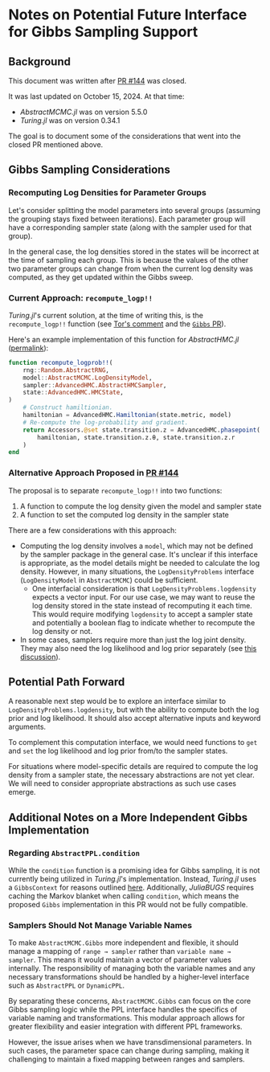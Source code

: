 # Notes on Potential Future Interface for Gibbs Sampling Support

## Background

This document was written after [PR #144](https://github.com/TuringLang/AbstractMCMC.jl/pull/144) was closed.

It was last updated on October 15, 2024. At that time:

- _AbstractMCMC.jl_ was on version 5.5.0  
- _Turing.jl_ was on version 0.34.1

The goal is to document some of the considerations that went into the closed PR mentioned above.

## Gibbs Sampling Considerations

### Recomputing Log Densities for Parameter Groups

Let's consider splitting the model parameters into several groups (assuming the grouping stays fixed between iterations). Each parameter group will have a corresponding sampler state (along with the sampler used for that group).

In the general case, the log densities stored in the states will be incorrect at the time of sampling each group. This is because the values of the other two parameter groups can change from when the current log density was computed, as they get updated within the Gibbs sweep.

### Current Approach: `recompute_logp!!`

_Turing.jl_'s current solution, at the time of writing this, is the `recompute_logp!!` function (see [Tor's comment](https://github.com/TuringLang/AbstractMCMC.jl/issues/85#issuecomment-2061300622) and the [`Gibbs` PR](https://github.com/TuringLang/Turing.jl/pull/2099)).

Here's an example implementation of this function for _AbstractHMC.jl_ ([permalink](https://github.com/TuringLang/Turing.jl/blob/24e68701b01695bffe69eda9e948e910c1ae2996/src/mcmc/abstractmcmc.jl#L77C1-L90C1)):

```julia
function recompute_logprob!!(
    rng::Random.AbstractRNG,
    model::AbstractMCMC.LogDensityModel,
    sampler::AdvancedHMC.AbstractHMCSampler,
    state::AdvancedHMC.HMCState,
)
    # Construct hamiltionian.
    hamiltonian = AdvancedHMC.Hamiltonian(state.metric, model)
    # Re-compute the log-probability and gradient.
    return Accessors.@set state.transition.z = AdvancedHMC.phasepoint(
        hamiltonian, state.transition.z.θ, state.transition.z.r
    )
end
```

### Alternative Approach Proposed in [PR #144](https://github.com/TuringLang/AbstractMCMC.jl/pull/144)

The proposal is to separate `recompute_logp!!` into two functions:

1. A function to compute the log density given the model and sampler state
2. A function to set the computed log density in the sampler state

There are a few considerations with this approach:

- Computing the log density involves a `model`, which may not be defined by the sampler package in the general case. It's unclear if this interface is appropriate, as the model details might be needed to calculate the log density. However, in many situations, the `LogDensityProblems` interface (`LogDensityModel` in `AbstractMCMC`) could be sufficient.
  - One interfacial consideration is that `LogDensityProblems.logdensity` expects a vector input. For our use case, we may want to reuse the log density stored in the state instead of recomputing it each time. This would require modifying `logdensity` to accept a sampler state and potentially a boolean flag to indicate whether to recompute the log density or not.
- In some cases, samplers require more than just the log joint density. They may also need the log likelihood and log prior separately (see [this discussion](https://github.com/TuringLang/AbstractMCMC.jl/issues/112)).

## Potential Path Forward

A reasonable next step would be to explore an interface similar to `LogDensityProblems.logdensity`, but with the ability to compute both the log prior and log likelihood. It should also accept alternative inputs and keyword arguments.

To complement this computation interface, we would need functions to `get` and `set` the log likelihood and log prior from/to the sampler states.

For situations where model-specific details are required to compute the log density from a sampler state, the necessary abstractions are not yet clear. We will need to consider appropriate abstractions as such use cases emerge.

## Additional Notes on a More Independent Gibbs Implementation

### Regarding `AbstractPPL.condition`

While the `condition` function is a promising idea for Gibbs sampling, it is not currently being utilized in _Turing.jl_'s implementation. Instead, _Turing.jl_ uses a `GibbsContext` for reasons outlined [here](https://github.com/TuringLang/Turing.jl/blob/3c91eec43176d26048b810aae0f6f2fac0686cfa/src/experimental/gibbs.jl#L1-L12). Additionally, _JuliaBUGS_ requires caching the Markov blanket when calling `condition`, which means the proposed `Gibbs` implementation in this PR would not be fully compatible.

### Samplers Should Not Manage Variable Names

To make `AbstractMCMC.Gibbs` more independent and flexible, it should manage a mapping of `range → sampler` rather than `variable name → sampler`. This means it would maintain a vector of parameter values internally. The responsibility of managing both the variable names and any necessary transformations should be handled by a higher-level interface such as `AbstractPPL` or `DynamicPPL`.

By separating these concerns, `AbstractMCMC.Gibbs` can focus on the core Gibbs sampling logic while the PPL interface handles the specifics of variable naming and transformations. This modular approach allows for greater flexibility and easier integration with different PPL frameworks.

However, the issue arises when we have transdimensional parameters. In such cases, the parameter space can change during sampling, making it challenging to maintain a fixed mapping between ranges and samplers.
